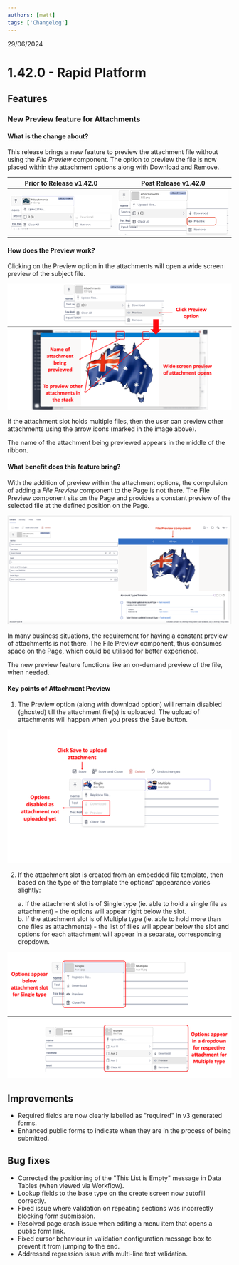 ```yaml
---
authors: [matt]
tags: ['Changelog']
---
```


29/06/2024

# 1.42.0 - Rapid Platform
## Features

### New Preview feature for Attachments

#### What is the change about?
This release brings a new feature to preview the attachment file without using the _File Preview_ component. The option to preview the file is now placed within the attachment options along with Download and Remove.

| Prior to Release v1.42.0 | Post Release v1.42.0 |  
| :-----------: | :----------: |
|![Image showing old attachment options](<Preview attachment 1.png>) | ![Image showing new attachment options](<Preview attachment 2.png>) |  

#### How does the Preview work?
Clicking on the Preview option in the attachments will open a wide screen preview of the subject file. 

![Image showing preview of an attachment file](<Preview attachment 3.png>)

If the attachment slot holds multiple files, then the user can preview other attachments using the arrow icons (marked in the image above).

The name of the attachment being previewed appears in the middle of the ribbon. 

#### What benefit does this feature bring?
With the addition of preview within the attachment options, the compulsion of adding a _File Preview_ component to the Page is not there. The File Preview component sits on the Page and provides a constant preview of the selected file at the defined position on the Page. 

![Image showing File Preview component on Page](<Preview attachment 4.png>)

In many business situations, the requirement for having a constant preview of attachments is not there. The File Preview component, thus consumes space on the Page, which could be utilised for better experience. 

The new preview feature functions like an on-demand preview of the file, when needed. 

#### Key points of Attachment Preview

1. The Preview option (along with download option) will remain disabled (ghosted) till the attachment file(s) is uploaded. The upload of attachments will happen when you press the Save button. 

![Image showing options disabled when attachment not uploaded](<Preview attachment 5.png>)

2. If the attachment slot is created from an embedded file template, then based on the type of the template the options' appearance varies slightly:

    a. If the attachment slot is of Single type (ie. able to hold a single file as attachment) - the options will appear right below the slot.  
    b. If the attachment slot is of Multiple type (ie. able to hold more than one files as attachments) - the list of files will appear below the slot and options for each attachment will appear in a separate, corresponding dropdown.

![Image showing comparison of how options appear for single and multiple types of attachment slot](<Preview attachment 6.png>)

## Improvements

- Required fields are now clearly labelled as "required" in v3 generated forms.
- Enhanced public forms to indicate when they are in the process of being submitted.

## Bug fixes

- Corrected the positioning of the "This List is Empty" message in Data Tables (when viewed via Workflow).  
- Lookup fields to the base type on the create screen now autofill correctly.
- Fixed issue where validation on repeating sections was incorrectly blocking form submission.
- Resolved page crash issue when editing a menu item that opens a public form link.
- Fixed cursor behaviour in validation configuration message box to prevent it from jumping to the end.
- Addressed regression issue with multi-line text validation.